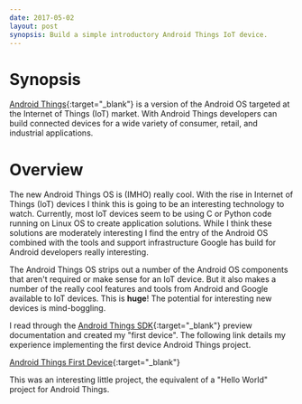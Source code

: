 ```yaml
---
date: 2017-05-02
layout: post
synopsis: Build a simple introductory Android Things IoT device.
---
```


# Synopsis

[Android Things](https://developer.android.com/things/index.html){:target="_blank"} is a version of the Android OS targeted at the Internet of Things (IoT) market. With Android Things developers can build connected devices for a wide variety of consumer, retail, and industrial applications.

# Overview

The new Android Things OS is (IMHO) really cool. With the rise in Internet of Things (IoT) devices I think this is going to be an interesting technology to watch. Currently, most IoT devices seem to be using C or Python code running on Linux OS to create application solutions. While I think these solutions are moderately interesting I find the entry of the Android OS combined with the tools and support infrastructure Google has build for Android developers really interesting.

The Android Things OS strips out a number of the Android OS components that aren't required or make sense for an IoT device. But it also makes a number of the really cool features and tools from Android and Google available to IoT devices. This is __huge__! The potential for interesting new devices is mind-boggling.

I read through the [Android Things SDK](https://developer.android.com/things/sdk/index.html){:target="_blank"} preview documentation and created my "first device". The following link details my experience implementing the first device Android Things project.

[Android Things First Device](http://shinyobjectaffliction.com/AndroidIoTFirstDevice){:target="_blank"}

This was an interesting little project, the equivalent of a "Hello World" project for Android Things.
